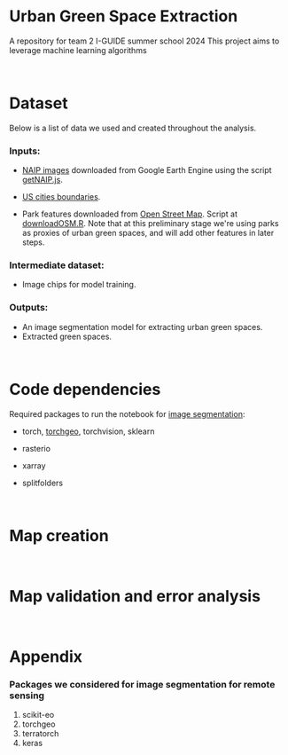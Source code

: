 # Urban Green Space Extraction
A repository for team 2 I-GUIDE summer school 2024
This project aims to leverage machine learning algorithms

<br>

# Dataset

Below is a list of data we used and created throughout the analysis.

### Inputs:

- [NAIP images](https://naip-usdaonline.hub.arcgis.com/) downloaded from Google Earth Engine using the script [getNAIP.js](https://github.com/wxyang007/UGS_iguide2024/tree/main/script/getNAIP.js).

- [US cities boundaries](https://www.census.gov/geographies/mapping-files/time-series/geo/cartographic-boundary.2020.html#list-tab-1883739534).

- Park features downloaded from [Open Street Map](https://www.openstreetmap.org/#map=17/43.590710/3.922770). Script at [downloadOSM.R](https://github.com/wxyang007/UGS_iguide2024/tree/main/script/downloadOSM.R). Note that at this preliminary stage we're using parks as proxies of urban green spaces, and will add other features in later steps.

### Intermediate dataset:
- Image chips for model training.

### Outputs:
- An image segmentation model for extracting urban green spaces.
- Extracted green spaces.


<br>


# Code dependencies

Required packages to run the notebook for [image segmentation](https://github.com/wxyang007/UGS_iguide2024/blob/main/script/2TorchGeo.ipynb):

- torch, [torchgeo](https://github.com/microsoft/torchgeo/tree/main), torchvision, sklearn

- rasterio

- xarray

- splitfolders


<br>

# Map creation
<br>

# Map validation and error analysis

<br>

# Appendix
### Packages we considered for image segmentation for remote sensing
1. scikit-eo
2. torchgeo
3. terratorch
4. keras
